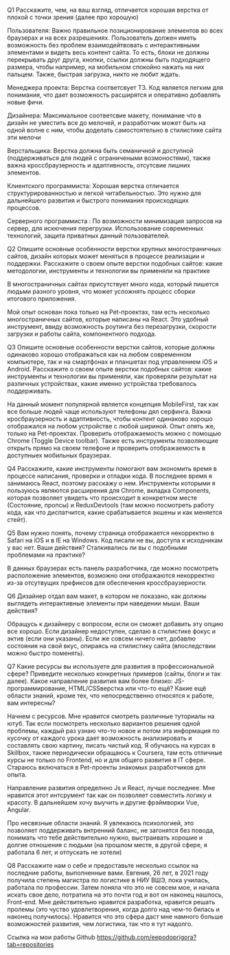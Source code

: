 Q1 Расскажите, чем, на ваш взгляд, отличается хорошая верстка от плохой с точки зрения
(далее про хорошую) 

Пользователя: Важно правильное позиционирование элементов во всех браузерах и на всех разрешениях. 
Пользователь должен иметь возможность без проблем взаимодейтвовать с интерактивными элементами и
видеть весь контент сайта. То есть, блоки не должны перекрывать друг друга, кнопки, 
ссылки должны быть подходящего размера, чтобы например, на мобильном спокойно нажать на них пальцем. 
Также, быстрая загрузка, никто не любит ждать.

Менеджера проекта: Верстка соответсвует ТЗ. Код является легким для понимания, 
что дает возможность расширятся и оперативно добавлять новые фичи.

Дизайнера: Максимальное соответсвие макету, понимание что в дизайн не уместить все до мелочей, 
и разработчик может быть на одной волне с ним, чтобы доделать самостоятельно в стилистике сайта эти мелочи

Верстальщика: Верстка должна быть семаничной и доступной (поддерживаться для людей с ограничеными возмоностями), 
также важна кроссбраузерность и адаптивность, отсутсвие лишних элементов.

Клиентского программиста: Хорошая верстка отличается структурированностью и легкой читабельностью.
Это нужно для дальнейшего развития и быстрого понимания происходящих процессов.

Серверного программиста : По возможности минимизация запросов на сервер, для искючения перегрузки. 
Использование современных технологий, защита приватных данный пользователей.

Q2 Опишите основные особенности верстки крупных многостраничных сайтов, дизайн
которых может меняться в процессе реализации и поддержки.
Расскажите о своем опыте верстки подобных сайтов: какие методологии, инструменты
и технологии вы применяли на практике

В многостраничных сайтах присутствует много кода, который пишется людьми разного уровня,
что может усложнять процесс сборки итогового приложения.

Мой опыт основан пока только на Pet-проектах, там есть несколько многостраничных сайтов, которые написаны на React.
Это удобный инструмент, ввиду возможность роутинга без перезагрузки, скорости загрузки и работы сайта, компонентного подхода.

Q3 Опишите основные особенности верстки сайтов, которые должны одинаково хорошо отображаться 
как на любом современном компьютере, так и на смартфонах и планшетах под управлением iOS и Android.
Расскажите о своем опыте верстки подобных сайтов: какие инструменты и технологии вы применяли, 
как проверяли результат на различных устройствах, какие именно устройства требовалось поддерживать.

На данный момент популярной является концепция MobileFirst, так как все больше людей чаще используют
телефоны дял серфинга. Важна кросбраузерность и адаптивность, чтобы контент одинаково хорошо отображался 
на любом устройстве с любой шириной. Опыт опять же, только на Pet-проектах. Проверить отображаемость 
можно с помощью Chrome (Toggle Device toolbar). Также есть инструменты позволяющие открыть прямо на своем телефоне 
и проверить отображаемость в  доступныех мобильных браузерах.


Q4 Расскажите, какие инструменты помогают вам экономить время в процессе
написания, проверки и отладки кода. 
В последнее время я занимаюсь React, поэтому расскажу о нем. Инструменты которыми 
я пользуюсь являются расширения для Chrome, вкладка Components, которая позволяет увидеть 
что происходит в конкретном месте (Состояние, пропсы) и ReduxDevtools (там можно посмотреть работу кода, 
как что диспатчится, какие срабатывается экшены и как меняется стейт).

Q5 Вам нужно понять, почему страница отображается некорректно в Safari на iOS и в IE на
Windows. Код писали не вы, доступа к исходникам у вас нет. Ваши действия?
Сталкивались ли вы с подобными проблемами на практике? 

 В данных браузерах есть панель разработчика, где можно посмотреть расположение элементов, возможно 
 они отображаются некорректно из-за отсутвущих префиксов для обеспечения кроссбраузерности.

Q6 Дизайнер отдал вам макет, в котором не показано, как должны выглядеть
интерактивные элементы при наведении мыши. Ваши действия?

Обращусь к дизайнеру с вопросом, если он сможет добавить эту опцию все хорошо. 
Если дизайнер недоступен, сделаю в стилистике фокус и эктив (если они указаны).
Если же совсем ничего нет, добавлю состояния на свой вкус, опираясь на стилистику сайта 
(впоследствии можно быстро поменять). 

Q7 Какие ресурсы вы используете для развития в профессиональной сфере? Приведите
несколько конкретных примеров (сайты, блоги и так далее).
Какое направление развития вам более близко: JS-программирование, HTML/CSSверстка или что-то ещё?
Какие ещё области знаний, кроме тех, что непосредственно относятся к работе, вам
интересны? 

Начнем с ресурсов. Мне нравится смотреть различные туториалы на ютуб. Так если посмотреть несколько
вариантов решения одной проблемы, каждый раз узнаю что-то новое и потом эта информация по кусочку от 
каждого урока дает возможность анализировать и составлять свою картину, писать чистый код.
Я обучаюсь на курсах в Skillbox, также периодически обращаюсь к Coursera, там есть отличные
курсы не только по Frontend, но и для общего развития в IT сфере. Стараюсь включаться 
в Pet-проекты знакомых разработчиков для опыта.

Направление развития определнно Js и React, лучше последнее. Мне нравится этот интсрумент так как он 
позволяет совместить логику и красоту. В дальнейшем хочу выучить и другие фрэймворки Vue, Angular.

Про несвязные области знаний. Я увлекаюсь психологией, это позволяет поддерживать внтренний баланс, 
не загонятся без повода, понимать что тебе действительно нужно, выстраивать хорошие и долгие отношения 
с людьми (на прошлом месте, в другой сфере, я работала 6 лет, и отпускать не хотели)

Q8 Расскажите нам о себе и предоставьте несколько ссылок на последние работы,
выполненные вами. 
Евгения, 26 лет, в 2021 году получила степень магистра по логистике в НИУ ВШЭ, пока училась, 
работала по профессии. Затем поняла что это не совсем мое, и начала искать свое дело, 
потратила на это почти год и вот он наконец нашлось, Front-end. Мне действительно нравится разработка, 
нравится решать пролемы (это чуство удовлетворения, когда долго над чем-то билась и наконец получилось).
Нравится что это сфера даст мне намного больше возможностей развития, чем логистика, так что я тут надолго.

Ссылка на мои работы Github https://github.com/eepodoprigora?tab=repositories